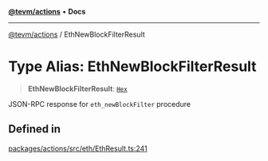 [**@tevm/actions**](../README.md) • **Docs**

***

[@tevm/actions](../globals.md) / EthNewBlockFilterResult

# Type Alias: EthNewBlockFilterResult

> **EthNewBlockFilterResult**: [`Hex`](Hex.md)

JSON-RPC response for `eth_newBlockFilter` procedure

## Defined in

[packages/actions/src/eth/EthResult.ts:241](https://github.com/evmts/tevm-monorepo/blob/main/packages/actions/src/eth/EthResult.ts#L241)
